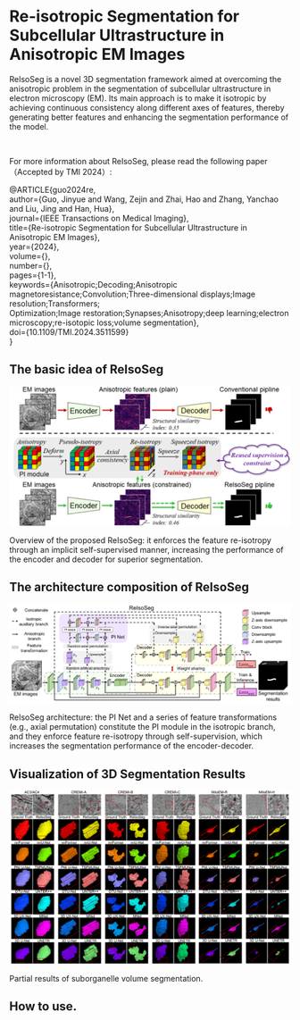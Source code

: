 # Re-isotropic Segmentation for Subcellular Ultrastructure in Anisotropic EM Images

ReIsoSeg is a novel 3D segmentation framework aimed at overcoming the anisotropic problem in the segmentation of subcellular ultrastructure in electron microscopy (EM). Its main approach is to make it isotropic by achieving continuous consistency along different axes of features, thereby generating better features and enhancing the segmentation performance of the model.

<br />


For more information about ReIsoSeg, please read the following paper （Accepted by TMI 2024）: 
<br />

@ARTICLE{guo2024re,<br />
  author={Guo, Jinyue and Wang, Zejin and Zhai, Hao and Zhang, Yanchao and Liu, Jing and Han, Hua},<br />
  journal={IEEE Transactions on Medical Imaging}, <br />
  title={Re-isotropic Segmentation for Subcellular Ultrastructure in Anisotropic EM Images}, <br />
  year={2024},<br />
  volume={},<br />
  number={},<br />
  pages={1-1},<br />
  keywords={Anisotropic;Decoding;Anisotropic magnetoresistance;Convolution;Three-dimensional displays;Image resolution;Transformers;<br />Optimization;Image restoration;Synapses;Anisotropy;deep learning;electron microscopy;re-isotopic loss;volume segmentation},<br />
  doi={10.1109/TMI.2024.3511599}<br />
  }

## The basic idea of ReIsoSeg

<img src="https://github.com/fenglingbai/ReIsoSeg/blob/main/fig/p0_pipline.png" width="600px"> 

Overview of the proposed ReIsoSeg: it enforces the feature re-isotropy through an implicit self-supervised manner, increasing the performance of the encoder and decoder for superior segmentation.

## The architecture composition of ReIsoSeg

<img src="https://github.com/fenglingbai/ReIsoSeg/blob/main/fig/p2_ReIsoSeg.png" width="800px"> 

ReIsoSeg architecture: the PI Net and a series of feature transformations (e.g., axial permutation) constitute the PI module in the isotropic branch, and they enforce feature re-isotropy through self-supervision, which increases the segmentation performance of the encoder-decoder.

## Visualization of 3D Segmentation Results

<img src="https://github.com/fenglingbai/ReIsoSeg/blob/main/fig/p6_results_3d3.png" width="800px"> 

Partial results of suborganelle volume segmentation.

## How to use.